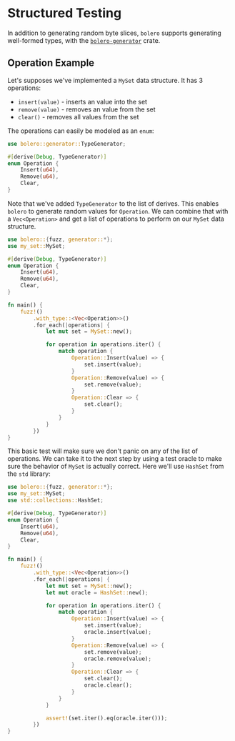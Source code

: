 # Structured Testing

In addition to generating random byte slices, `bolero` supports generating well-formed types, with the [`bolero-generator`](https://docs.rs/bolero-generator/) crate.

## Operation Example

Let's supposes we've implemented a `MySet` data structure. It has 3 operations:

* `insert(value)` - inserts an value into the set
* `remove(value)` - removes an value from the set
* `clear()` - removes all values from the set

The operations can easily be modeled as an `enum`:

```rust
use bolero::generator::TypeGenerator;

#[derive(Debug, TypeGenerator)]
enum Operation {
    Insert(u64),
    Remove(u64),
    Clear,
}
```

Note that we've added `TypeGenerator` to the list of derives. This enables `bolero` to generate random values for `Operation`. We can combine that with a `Vec<Operation>` and get a list of operations to perform on our `MySet` data structure.

```rust
use bolero::{fuzz, generator::*};
use my_set::MySet;

#[derive(Debug, TypeGenerator)]
enum Operation {
    Insert(u64),
    Remove(u64),
    Clear,
}

fn main() {
    fuzz!()
        .with_type::<Vec<Operation>>()
        .for_each(|operations| {
            let mut set = MySet::new();

            for operation in operations.iter() {
                match operation {
                    Operation::Insert(value) => {
                        set.insert(value);
                    }
                    Operation::Remove(value) => {
                        set.remove(value);
                    }
                    Operation::Clear => {
                        set.clear();
                    }
                }
            }
        })
}
```

This basic test will make sure we don't panic on any of the list of operations. We can take it to the next step by using a test oracle to make sure the behavior of `MySet` is actually correct. Here we'll use `HashSet` from the `std` library:

```rust
use bolero::{fuzz, generator::*};
use my_set::MySet;
use std::collections::HashSet;

#[derive(Debug, TypeGenerator)]
enum Operation {
    Insert(u64),
    Remove(u64),
    Clear,
}

fn main() {
    fuzz!()
        .with_type::<Vec<Operation>>()
        .for_each(|operations| {
            let mut set = MySet::new();
            let mut oracle = HashSet::new();

            for operation in operations.iter() {
                match operation {
                    Operation::Insert(value) => {
                        set.insert(value);
                        oracle.insert(value);
                    }
                    Operation::Remove(value) => {
                        set.remove(value);
                        oracle.remove(value);
                    }
                    Operation::Clear => {
                        set.clear();
                        oracle.clear();
                    }
                }
            }

            assert!(set.iter().eq(oracle.iter()));
        })
}
```
